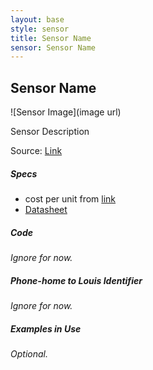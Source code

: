 ```yaml
---
layout: base
style: sensor
title: Sensor Name
sensor: Sensor Name
---
```

##	Sensor Name

![Sensor Image](image url)

Sensor Description

Source: [Link](url)



##### Specs

*	cost per unit from [link]()
*	[Datasheet](url)



##### Code

_Ignore for now._

##### Phone-home to Louis Identifier

_Ignore for now._

##### Examples in Use

_Optional._
